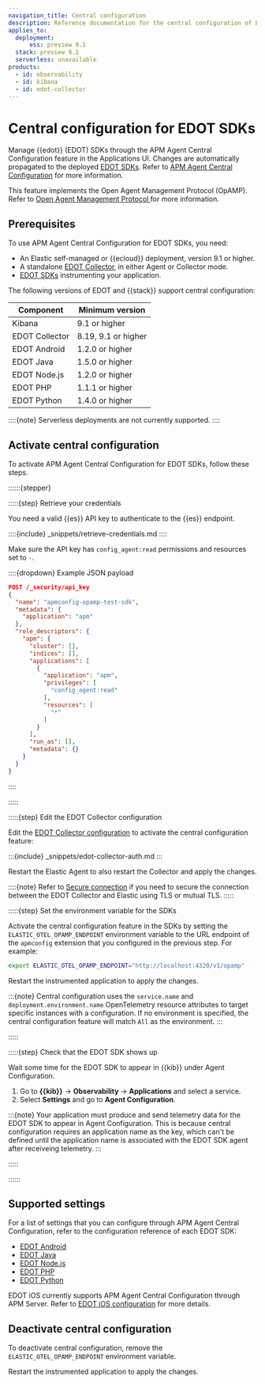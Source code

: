 ```yaml
---
navigation_title: Central configuration
description: Reference documentation for the central configuration of EDOT SDKs.
applies_to:
  deployment:
      ess: preview 9.1
  stack: preview 9.1
  serverless: unavailable
products:
  - id: observability
  - id: kibana
  - id: edot-collector
---
```


# Central configuration for EDOT SDKs

Manage {{edot}} (EDOT) SDKs through the APM Agent Central Configuration feature in the Applications UI. Changes are automatically propagated to the deployed [EDOT SDKs](/reference/edot-sdks/index.md). Refer to [APM Agent Central Configuration](docs-content://solutions/observability/apm/apm-agent-central-configuration.md) for more information.

This feature implements the Open Agent Management Protocol (OpAMP). Refer to [Open Agent Management Protocol
](https://opentelemetry.io/docs/specs/opamp/) for more information.

## Prerequisites

To use APM Agent Central Configuration for EDOT SDKs, you need:

* An Elastic self-managed or {{ecloud}} deployment, version 9.1 or higher.
* A standalone [EDOT Collector](/reference/edot-collector/index.md), in either Agent or Collector mode.
* [EDOT SDKs](/reference/edot-sdks/index.md) instrumenting your application.

The following versions of EDOT and {{stack}} support central configuration:

| Component | Minimum version |
|-----------|----------------|
| Kibana | 9.1 or higher |
| EDOT Collector | 8.19, 9.1 or higher |
| EDOT Android | 1.2.0 or higher |
| EDOT Java | 1.5.0 or higher |
| EDOT Node.js | 1.2.0 or higher |
| EDOT PHP | 1.1.1 or higher |
| EDOT Python | 1.4.0 or higher |

::::{note}
Serverless deployments are not currently supported.
::::

## Activate central configuration

To activate APM Agent Central Configuration for EDOT SDKs, follow these steps.

::::::{stepper}

:::::{step} Retrieve your credentials

You need a valid {{es}} API key to authenticate to the {{es}} endpoint. 

::::{include} _snippets/retrieve-credentials.md
::::

Make sure the API key has `config_agent:read` permissions and resources set to `-`.

::::{dropdown} Example JSON payload
```json
POST /_security/api_key
{
  "name": "apmconfig-opamp-test-sdk",
  "metadata": {
    "application": "apm"
  },
  "role_descriptors": {
    "apm": {
      "cluster": [],
      "indices": [],
      "applications": [
        {
          "application": "apm",
          "privileges": [
            "config_agent:read"
          ],
          "resources": [
            "*"
          ]
        }
      ],
      "run_as": [],
      "metadata": {}
    }
  }
}
```
::::

:::::

:::::{step} Edit the EDOT Collector configuration

Edit the [EDOT Collector configuration](/reference/edot-collector/config/default-config-standalone.md#central-configuration) to activate the central configuration feature:

:::{include} _snippets/edot-collector-auth.md
:::

Restart the Elastic Agent to also restart the Collector and apply the changes.

::::{note}
Refer to [Secure connection](/reference/edot-collector/config/default-config-standalone.md#secure-connection) if you need to secure the connection between the EDOT Collector and Elastic using TLS or mutual TLS.
:::::

:::::{step} Set the environment variable for the SDKs

Activate the central configuration feature in the SDKs by setting the `ELASTIC_OTEL_OPAMP_ENDPOINT` environment variable to the URL endpoint of the `apmconfig` extension that you configured in the previous step. For example:

```sh
export ELASTIC_OTEL_OPAMP_ENDPOINT="http://localhost:4320/v1/opamp"
```

Restart the instrumented application to apply the changes.

:::{note}
Central configuration uses the `service.name` and `deployment.environment.name` OpenTelemetry resource attributes to target specific instances with a configuration. If no environment is specified, the central configuration feature will match `All` as the environment.
:::

:::::

:::::{step} Check that the EDOT SDK shows up

Wait some time for the EDOT SDK to appear in {{kib}} under Agent Configuration.

1. Go to **{{kib}}** → **Observability** → **Applications** and select a service.
2. Select **Settings** and go to **Agent Configuration**.

:::{note}
Your application must produce and send telemetry data for the EDOT SDK to appear in Agent Configuration. This is because central configuration requires an application name as the key, which can't be defined until the application name is associated with the EDOT SDK agent after receiveing telemetry. 
:::

:::::

::::::

## Supported settings

For a list of settings that you can configure through APM Agent Central Configuration, refer to the configuration reference of each EDOT SDK:

- [EDOT Android](/reference/edot-sdks/android/configuration.md#central-configuration)
- [EDOT Java](/reference/edot-sdks/java/configuration.md#central-configuration)
- [EDOT Node.js](/reference/edot-sdks/nodejs/configuration.md#central-configuration)
- [EDOT PHP](/reference/edot-sdks/php/configuration.md#central-configuration)
- [EDOT Python](/reference/edot-sdks/python/configuration.md#central-configuration)

EDOT iOS currently supports APM Agent Central Configuration through APM Server. Refer to [EDOT iOS configuration](/reference/edot-sdks/ios/configuration.md) for more details.

## Deactivate central configuration

To deactivate central configuration, remove the `ELASTIC_OTEL_OPAMP_ENDPOINT` environment variable.

Restart the instrumented application to apply the changes.
